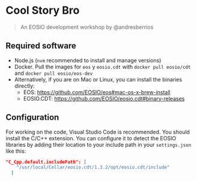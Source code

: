 # Cool Story Bro

> An EOSIO development workshop by @andresberrios

## Required software

- Node.js (`nvm` recommended to install and manage versions)
- Docker. Pull the images for `eos` y `eosio.cdt` with
  `docker pull eosio/cdt` and `docker pull eosio/eos-dev`
- Alternatively, if you are on Mac or Linux, you can install the
  binaries directly:
  - EOS: https://github.com/EOSIO/eos#mac-os-x-brew-install
  - EOSIO.CDT: https://github.com/EOSIO/eosio.cdt#binary-releases

## Configuration

For working on the code, Visual Studio Code is recommended.
You should install the C/C++ extension.
You can configure it to detect the EOSIO libraries by
adding their location to your include path in your `settings.json` like this:

```json
"C_Cpp.default.includePath": [
    "/usr/local/Cellar/eosio.cdt/1.3.2/opt/eosio.cdt/include"
  ]
```

